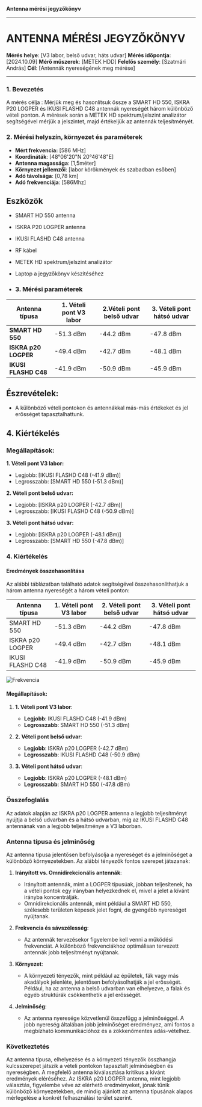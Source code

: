 **Antenna mérési jegyzőkönyv**

---

# ANTENNA MÉRÉSI JEGYZŐKÖNYV

**Mérés helye**: [V3 labor, belső udvar, háts udvar]
**Mérés időpontja**: [2024.10.09]
**Mérő műszerek**:  [METEK HDD]
**Felelős személy**: [Szatmári András]
**Cél**: [Antennák nyereségének meg mérése]

---

### 1. **Bevezetés**
A mérés célja :
Mérjük meg és hasonlítsuk össze a SMART HD 550, ISKRA P20 LOGPER és IKUSI FLASHD C48 antennák nyereségét három különböző vételi ponton. A mérések során a METEK HD spektrum/jelszint analizátor segítségével mérjük a jelszintet, majd értékeljük az antennák teljesítményét.


### 2. **Mérési helyszín, környezet és paraméterek**

- **Mért frekvencia:** [586 MHz]
- **Koordináták**: [48°06'20"N 20°46'48"E]
- **Antenna magassága**: [1,5méter]
- **Környezet jellemzői**: [labor körökmények és szabadban esőben]
- **Adó távolsága**: [0,78 km]
- **Adó frekvenciája**: [586Mhz]


## Eszközök
- SMART HD 550 antenna
- ISKRA P20 LOGPER antenna
- IKUSI FLASHD C48 antenna
- RF kábel
- METEK HD spektrum/jelszint analizátor
- Laptop a jegyzőkönyv készítéséhez

- ### 3. **Mérési paraméterek**


| Antenna típusa |1. Vételi pont V3 labor |2.Vételi pont belső udvar | 3. Vételi pont hátsó udvar |
|-------------------|--------------------|-------------------|--------------------------|
| **SMART HD 550**      | -51.3 dBm        | -44.2 dBm         | -47.8 dBm             |
| **ISKRA p20 LOGPER**  | -49.4 dBm        | -42.7 dBm         | -48.1 dBm             |
| **IKUSI FLASHD C48**  | -41.9 dBm        | -50.9 dBm         | -45.9 dBm             |

## Észrevételek:
- A különböző vételi pontokon és antennákkal más-más értékeket és jel erősséget tapasztalhattunk.

## 4. Kiértékelés

### Megállapítások:
**1. Vételi pont V3 labor:**

- Legjobb: [IKUSI FLASHD C48 (-41.9 dBm)]
- Legrosszabb: [SMART HD 550 (-51.3 dBm)]

**2. Vételi pont belső udvar:**

- Legjobb: [ISKRA p20 LOGPER (-42.7 dBm)]
- Legrosszabb: [IKUSI FLASHD C48 (-50.9 dBm)]

**3. Vételi pont hátsó udvar:**

- Legjobb: [ISKRA p20 LOGPER (-48.1 dBm)]
- Legrosszabb: [SMART HD 550 (-47.8 dBm)]

### 4. Kiértékelés

#### Eredmények összehasonlítása

Az alábbi táblázatban található adatok segítségével összehasonlíthatjuk a három antenna nyereségét a három vételi ponton:

| Antenna típusa         | 1. Vételi pont V3 labor | 2. Vételi pont belső udvar | 3. Vételi pont hátsó udvar |
|------------------------|-------------------------|----------------------------|-----------------------------|
| SMART HD 550           | -51.3 dBm               | -44.2 dBm                  | -47.8 dBm                   |
| ISKRA p20 LOGPER      | -49.4 dBm               | -42.7 dBm                  | -48.1 dBm                   |
| IKUSI FLASHD C48      | -41.9 dBm               | -50.9 dBm                  | -45.9 dBm                   |

![Frekvencia]([file:///U:/pictures/m%C3%A9r%C3%A9si%20k%C3%B6nyv/its_snapshot_0004.bmp](https://raw.githubusercontent.com/1SzatmariAndras6/TAVKOZLES2/refs/heads/main/its_snapshot_0005.bmp))

#### Megállapítások:

1. **1. Vételi pont V3 labor**:
   - **Legjobb**: IKUSI FLASHD C48 (-41.9 dBm)
   - **Legrosszabb**: SMART HD 550 (-51.3 dBm)

2. **2. Vételi pont belső udvar**:
   - **Legjobb**: ISKRA p20 LOGPER (-42.7 dBm)
   - **Legrosszabb**: IKUSI FLASHD C48 (-50.9 dBm)

3. **3. Vételi pont hátsó udvar**:
   - **Legjobb**: ISKRA p20 LOGPER (-48.1 dBm)
   - **Legrosszabb**: SMART HD 550 (-47.8 dBm)

### Összefoglalás
Az adatok alapján az ISKRA p20 LOGPER antenna a legjobb teljesítményt nyújtja a belső udvarban és a hátsó udvarban, míg az IKUSI FLASHD C48 antennának van a legjobb teljesítménye a V3 laborban.

### Antenna típusa és jelminőség

Az antenna típusa jelentősen befolyásolja a nyereséget és a jelminőséget a különböző környezetekben. Az alábbi tényezők fontos szerepet játszanak:

1. **Irányított vs. Omnidirekcionális antennák**:
   - Irányított antennák, mint a LOGPER típusúak, jobban teljesítenek, ha a vételi pontok egy irányban helyezkednek el, mivel a jelet a kívánt irányba koncentrálják.
   - Omnidirekcionális antennák, mint például a SMART HD 550, szélesebb területen képesek jelet fogni, de gyengébb nyereséget nyújtanak.

2. **Frekvencia és sávszélesség**:
   - Az antennák tervezésekor figyelembe kell venni a működési frekvenciát. A különböző frekvenciákhoz optimálisan tervezett antennák jobb teljesítményt nyújtanak.

3. **Környezet**:
   - A környezeti tényezők, mint például az épületek, fák vagy más akadályok jelenléte, jelentősen befolyásolhatják a jel erősségét. Például, ha az antenna a belső udvarban van elhelyezve, a falak és egyéb struktúrák csökkenthetik a jel erősségét.

4. **Jelminőség**:
   - Az antenna nyeresége közvetlenül összefügg a jelminőséggel. A jobb nyereség általában jobb jelminőséget eredményez, ami fontos a megbízható kommunikációhoz és a zökkenőmentes adás-vételhez.

### Következtetés

Az antenna típusa, elhelyezése és a környezeti tényezők összhangja kulcsszerepet játszik a vételi pontokon tapasztalt jelminőségben és nyereségben. A megfelelő antenna kiválasztása kritikus a kívánt eredmények eléréséhez. Az ISKRA p20 LOGPER antenna, mint legjobb választás, figyelembe véve az elérhető eredményeket, jónak tűnik különböző környezetekben, de mindig ajánlott az antenna típusának alapos mérlegelése a konkrét felhasználási terület szerint.




